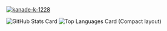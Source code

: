 <a href="https://github.com/kanade-k-1228/kanade-k-1228/">
    <img src="https://komarev.com/ghpvc/?username=kanade-k-1228" alt="kanade-k-1228" />
  </a>

![GitHub Stats Card](https://github-readme-stats.vercel.app/api?username=kanade-k-1228&count_private=true&show_icons=true)
![Top Languages Card (Compact layout)](https://github-readme-stats.vercel.app/api/top-langs/?username=kanade-k-1228&layout=compact)
